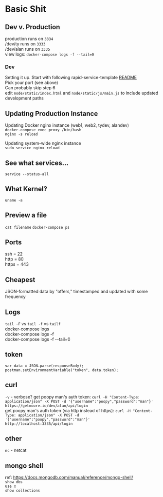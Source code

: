 # Basic Shit #

## Dev v. Production ##
production runs on `3334`  
/dev/ty runs on `3333`  
/dev/alan runs on `3335`  
view logs: `docker-compose logs -f --tail=0`  

### Dev ###
Setting it up. Start with following rapid-service-template [README](https://github.com/whilesoftware/rapid-service-template/blob/master/README.md)  
Pick your port (see above)  
Can probably skip step 6  
edit `node/static/index.html` and `node/static/js/main.js` to include updated development paths  


## Updating Production Instance ##
Updating Docker nginx instance (web1, web2, tydev, alandev)  
`docker-compose exec proxy /bin/bash`  
`nginx -s reload`  

Updating system-wide nginx instance  
`sudo service nginx reload`

## See what services... ##
`service --status-all`

## What Kernel? ##
`uname -a`

## Preview a file ##
`cat filename`
`docker-compose ps`

## Ports ##
ssh = 22  
http = 80  
https = 443  

## Cheapest ##
JSON-formatted data by "offers," timestamped and updated with some frequency  

## Logs ##
`tail -F` vs `tail -f` vs `tailf`  
docker-compose logs  
docker-compose logs -f  
docker-compose logs -f --tail=0

## token ##
`var data = JSON.parse(responseBody);`
`postman.setEnvironmentVariable("token", data.token);`

## curl ##
`-v` - verbose?
get poopy man's auth token: `curl -H "Content-Type: application/json" -X POST -d '{"username":"poopy","password":"man"}' https://getmoore.io/dev/alan/api/login`  
get poopy man's auth token (via http instead of https): `curl -H "Content-Type: application/json" -X POST -d '{"username":"poopy","password":"man"}' http://localhost:3335/api/login`  

## other ##
`nc` - netcat  

## mongo shell ##
ref: https://docs.mongodb.com/manual/reference/mongo-shell/  
`show dbs`  
`use x`  
`show collections`  

